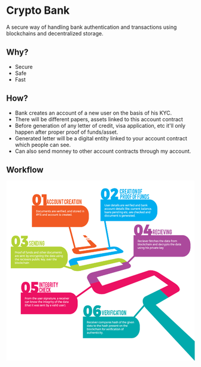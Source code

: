 [logo]: public/img/logo.png

# Crypto Bank
A secure way of handling bank authentication and transactions using blockchains and decentralized storage.

## Why? 
- Secure
- Safe
- Fast

## How? 
- Bank creates an account of a new user on the basis of his KYC.
- There will be different papers, assets linked to this account contract
- Before generation of any letter of credit, visa application, etc it'll only happen after proper proof of funds/asset.
- Generated letter will be a digital entity linked to your account contract which people can see.
- Can also send monney to other account contracts through my account.

## Workflow
<div align="center">
<img src="https://raw.githubusercontent.com/SauravKanchan/Fintech/master/public/img/workflow.jpg?token=AR3kDu4RGgFYOrXI819CcCCTCbiRZfEEks5awG_uwA%3D%3D" height="480px"  width="640px"/></div>

